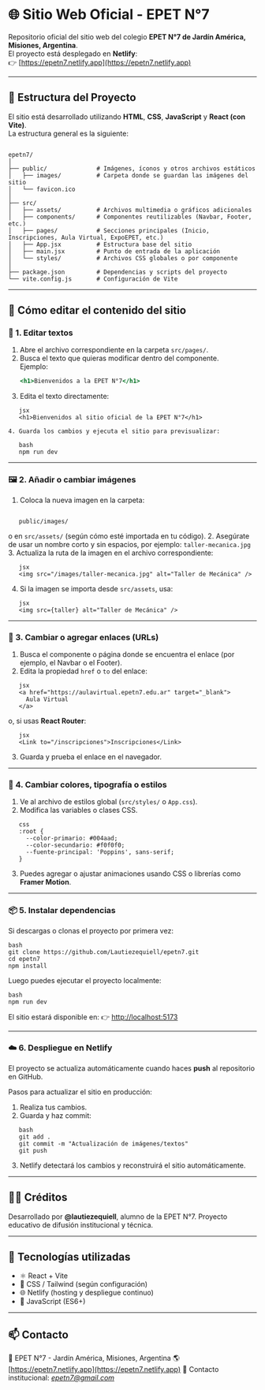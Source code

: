 # 🌐 Sitio Web Oficial - EPET N°7

Repositorio oficial del sitio web del colegio **EPET N°7 de Jardín América, Misiones, Argentina**.  
El proyecto está desplegado en **Netlify**:  
👉 [https://epetn7.netlify.app](https://epetn7.netlify.app)

---

## 📁 Estructura del Proyecto

El sitio está desarrollado utilizando **HTML**, **CSS**, **JavaScript** y **React (con Vite)**.  
La estructura general es la siguiente:

```

epetn7/
│
├── public/              # Imágenes, íconos y otros archivos estáticos
│   ├── images/          # Carpeta donde se guardan las imágenes del sitio
│   └── favicon.ico
│
├── src/
│   ├── assets/          # Archivos multimedia o gráficos adicionales
│   ├── components/      # Componentes reutilizables (Navbar, Footer, etc.)
│   ├── pages/           # Secciones principales (Inicio, Inscripciones, Aula Virtual, ExpoEPET, etc.)
│   ├── App.jsx          # Estructura base del sitio
│   ├── main.jsx         # Punto de entrada de la aplicación
│   └── styles/          # Archivos CSS globales o por componente
│
├── package.json         # Dependencias y scripts del proyecto
└── vite.config.js       # Configuración de Vite

````

---

## 🧩 Cómo editar el contenido del sitio

### 📝 1. Editar textos

1. Abre el archivo correspondiente en la carpeta `src/pages/`.
2. Busca el texto que quieras modificar dentro del componente.  
   Ejemplo:
   ```jsx
   <h1>Bienvenidos a la EPET N°7</h1>

3. Edita el texto directamente:
````
   jsx
   <h1>Bienvenidos al sitio oficial de la EPET N°7</h1>
   
4. Guarda los cambios y ejecuta el sitio para previsualizar:

   bash
   npm run dev
````   

---

### 🖼️ 2. Añadir o cambiar imágenes

1. Coloca la nueva imagen en la carpeta:
````
   
   public/images/
 ````  

   o en `src/assets/` (según cómo esté importada en tu código).
2. Asegúrate de usar un nombre corto y sin espacios, por ejemplo:
   `taller-mecanica.jpg`
3. Actualiza la ruta de la imagen en el archivo correspondiente:
````
   jsx
   <img src="/images/taller-mecanica.jpg" alt="Taller de Mecánica" />
   ````
4. Si la imagen se importa desde `src/assets`, usa:
````
   jsx
   <img src={taller} alt="Taller de Mecánica" />
 ````  

---

### 🔗 3. Cambiar o agregar enlaces (URLs)

1. Busca el componente o página donde se encuentra el enlace (por ejemplo, el Navbar o el Footer).
2. Edita la propiedad `href` o `to` del enlace:
````
   jsx
   <a href="https://aulavirtual.epetn7.edu.ar" target="_blank">
     Aula Virtual
   </a>
   ````

   o, si usas **React Router**:
````
   jsx
   <Link to="/inscripciones">Inscripciones</Link>
   ````
3. Guarda y prueba el enlace en el navegador.

---

### 🎨 4. Cambiar colores, tipografía o estilos

1. Ve al archivo de estilos global (`src/styles/` o `App.css`).
2. Modifica las variables o clases CSS.
````
   css
   :root {
     --color-primario: #004aad;
     --color-secundario: #f0f0f0;
     --fuente-principal: 'Poppins', sans-serif;
   }
  ```` 
3. Puedes agregar o ajustar animaciones usando CSS o librerías como **Framer Motion**.

---

### 📦 5. Instalar dependencias

Si descargas o clonas el proyecto por primera vez:
````
bash
git clone https://github.com/Lautiezequiell/epetn7.git
cd epetn7
npm install

````
Luego puedes ejecutar el proyecto localmente:
````
bash
npm run dev
````

El sitio estará disponible en:
👉 [http://localhost:5173](http://localhost:5173)

---

### ☁️ 6. Despliegue en Netlify

El proyecto se actualiza automáticamente cuando haces **push** al repositorio en GitHub.

Pasos para actualizar el sitio en producción:

1. Realiza tus cambios.
2. Guarda y haz commit:
````
   bash
   git add .
   git commit -m "Actualización de imágenes/textos"
   git push
  ```` 
3. Netlify detectará los cambios y reconstruirá el sitio automáticamente.

---

## 👨‍💻 Créditos

Desarrollado por **@lautiezequiell**, alumno de la EPET N°7.
Proyecto educativo de difusión institucional y técnica.

---

## 🧠 Tecnologías utilizadas

* ⚛️  React + Vite 
* 💅  CSS / Tailwind (según configuración) 
* 🌐  Netlify  (hosting y despliegue continuo)
* 🧰  JavaScript (ES6+) 

---

## 📫 Contacto

📍 EPET N°7 - Jardín América, Misiones, Argentina
🌎 [https://epetn7.netlify.app](https://epetn7.netlify.app)
📧 Contacto institucional: *epetn7@gmail.com*
